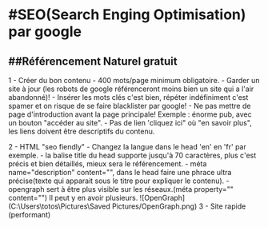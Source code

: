 #SEO(Search Enging Optimisation) par google
===========================================

##Référencement Naturel gratuit
-------------------------------

1 - Créer du bon contenu
       - 400 mots/page minimum obligatoire.
       - Garder un site à jour (les robots de google référenceront moins bien un site qui a l'air abandonné)!
       - Insérer les mots clés c'est bien, répéter indéfiniment c'est spamer et on risque de se faire blacklister par google!
       - Ne pas mettre de page d'introduction avant la page principale! Exemple : énorme pub, avec un bouton "accéder au site".
       - Pas de lien 'cliquez ici" où "en savoir plus", les liens doivent être descriptifs du contenu. 

2 - HTML "seo fiendly"
       - Changez la langue dans le head 'en' en 'fr' par exemple.
       - la balise title du head supporte jusqu'à 70 caractères, plus c'est précis et bien détaillés, mieux sera le référencement.
       - méta name="description" content="", dans le head faire une phrace ultra précise(texte qui apparait sous le titre pour expliquer le contenu).
       - opengraph sert à être plus visible sur les réseaux.(méta property="" content="") Il peut y en avoir plusieurs. 
       ![OpenGraph](C:\Users\totos\Pictures\Saved Pictures/OpenGraph.png)
3 - Site rapide (performant)